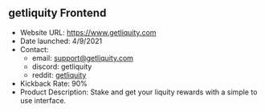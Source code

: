 ## getliquity Frontend
* Website URL: https://www.getliquity.com
* Date launched: 4/9/2021
* Contact:
  - email: support@getliquity.com
  - discord: getliquity
  - reddit: [getliquity](https://www.reddit.com/user/getliquity/)
* Kickback Rate: 90%
* Product Description: Stake and get your liquity rewards with a simple to use interface.
